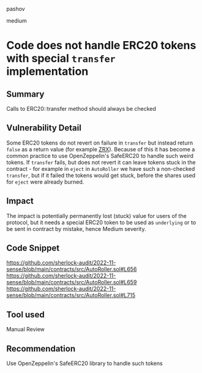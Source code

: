 pashov

medium

# Code does not handle ERC20 tokens with special `transfer` implementation

## Summary
Calls to ERC20::transfer method should always be checked

## Vulnerability Detail
Some ERC20 tokens do not revert on failure in `transfer` but instead return `false` as a return value (for example [ZRX](https://etherscan.io/address/0xe41d2489571d322189246dafa5ebde1f4699f498#code)). Because of this it has become a common practice to use OpenZeppelin's SafeERC20 to handle such weird tokens. If `transfer` fails, but does not revert it can leave tokens stuck in the contract - for example in `eject` in `AutoRoller` we have such a non-checked `transfer`, but if it failed the tokens would get stuck, before the shares used for `eject` were already burned.

## Impact
The impact is potentially permanently lost (stuck) value for users of the protocol, but it needs a special ERC20 token to be used as `underlying` or to be sent in contract by mistake, hence Medium severity.

## Code Snippet
https://github.com/sherlock-audit/2022-11-sense/blob/main/contracts/src/AutoRoller.sol#L656
https://github.com/sherlock-audit/2022-11-sense/blob/main/contracts/src/AutoRoller.sol#L659
https://github.com/sherlock-audit/2022-11-sense/blob/main/contracts/src/AutoRoller.sol#L715

## Tool used

Manual Review

## Recommendation
Use OpenZeppelin's SafeERC20 library to handle such tokens